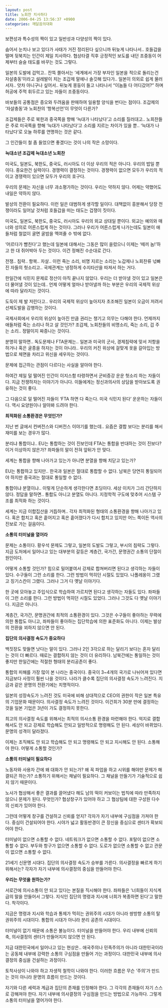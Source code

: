 ```yaml
---
layout: post
title: 노회찬 치사하다
date: 2006-04-25 13:56:37 +0900
categories: 깨달음의대화
---
```

 보편성과 특수성의 짝이 있고 일반성과 다양성의 짝이 있다. 

숨어서 눈치나 보고 있다가 사태가 거진 정리된다 싶으니까 뒤늦게 나타나서.. 호들갑을 떨며 뒷북치는 인간이 제일 치사하다. 협상타결 직후 긍정적인 보도를 내던 조중동이 어제부터 슬슬 태도를 바꾸는 것도 그렇다. 

일본의 도발에 겁먹고.. 잔뜩 쫄아서는 ‘세계에서 가장 부자인 일본을 적으로 돌리는건 자살충동’이라고 설레발이 치는 조갑제 말에나 솔깃해 있다가.. 일본이 의외로 쉽게 물러서자.. 앗차 아니구나 싶어서.. 뒤늦게 몽둥이 들고 나타나서 “이놈들 다 어디갔어?” 하며 허공에 주먹 휘두르고 있는 자들이 조중동이다. 

바보들의 공통점은 증오와 두려움을 판매하여 일용할 양식을 번다는 점이다. 조갑제의 ‘자살충동’과 노회찬의 ‘항복선언’이 무엇이 다른가? 

조갑제들은 주로 북한과 중국쪽을 향해 ‘늑대가 나타났다’고 소리를 질러대고.. 노회찬들은 주로 미국쪽을 향해 ‘늑대가 나타났다’고 소리를 지르는 차이가 있을 뿐.. ‘늑대가 나타났다’로 오늘 하루를 연명하는 것은 같다. 

그 인간들이 철 좀 들었으면 좋겠다는 것이 나의 작은 소망이다.



**늑대소년 조갑제 늑대소년 노회찬**

미국도, 일본도, 북한도, 중국도, 러시아도 더 이상 우리의 적은 아니다. 우리의 밥일 뿐이다. 중요한건 실력이다. 경쟁력이 결정하는 것이다. 경쟁력이 없으면 모두가 우리의 적이고 경쟁력이 있으면 모두가 우리의 호구다. 

우리의 문제는 자신을 너무 과소평가하는 것이다. 우리는 약하지 않다. 어제는 약했어도 내일은 약하지 않다. 

발상의 전환이 필요하다. 이런 일은 대범하게 생각할 일이다. 대책없이 흥분해서 당장 전쟁이라도 일어날 것처럼 호들갑을 떠는 태도는 겁쟁이 짓이다. 

미국도, 일본도, 북한도, 중국도, 러시아도 우리의 외교 상대일 뿐이다. 외교는 예의와 매너와 성의로 어른스럽게 하는 것이다. 그러나 우리가 어른스럽게 나가는데도 일본이 애들처럼 철없이 굴면 굴밤을 멕여줄 수 밖에 없다. 

‘어르다가 뺨친다’고 했는데 일본에 대해서는 그동은 많이 을렀으니 이제는 ‘떼끼 놈!’하고 한 대 쥐어박아 두는 것이다. 이건 정해진 수순대로 간다. 

전쟁.. 침략.. 항복.. 자살.. 이런 죽는 소리, 비명 지르는 소리는 노갑제나 노회찬류 넋빠진 자들의 헛소리고.. 국제관계는 냉정하게 수지타산을 따져서 하는 거다. 

한일간에 식민지 문제로 정산이 아직 끝나지 않았다. 우리는 더 받아낼 것이 있고 일본은 더 물어낼 것이 있는데.. 언제 어떻게 얼마나 받아낼까 하는 부분은 우리의 국제적 위상에 따라 달라지는 것이다. 

도둑이 제 발 저린다고.. 우리의 국제적 위상이 높아지자 초조해진 일본이 오금이 저려서 선제도발을 감행하는 것이다. 

국제사회에서 우리의 위상이 높아진 만큼 권리는 챙기고 의무는 다해야 한다. 언제까지 애들처럼 죽는 소리나 하고 살 것인가? 조갑제, 노회찬들의 비명소리, 죽는 소리, 겁 주는 소리.. 정말이지 짜증나는 것이다. 

분명히 말하면.. 독도문제나 FTA문제는.. 일본과 미국의 군사, 경제침략에 맞서 저항을 하거나 혹은 굴종을 하자는 것이 아니라.. 우리의 커진 위상에 걸맞게 옷을 갈아입는 방법으로 체면을 차리고 위신을 세우자는 것이다. 

문제에 접근하는 관점이 다르다는 사실을 알아야 한다. 

하여간 제일 덜 떨어진 인간이 이지스함 타령하면서 군비증강 운운 헛소리 하는 자들이다. 지금 전쟁하자는 이야기가 아니다. 이들에게는 정신과의사의 상담을 받아보도록 권유하는 것이 좋다. 

그 다음으로 덜 떨어진 자들이 ‘FTA 하면 다 죽는다. 미국 식민지 된다’ 운운하는 자들이다. 역시 요양원이나 알아봐 드려야 한다. 



**최적화된 소통환경은 무엇인가?**

지난 번 글에서 컨버전스와 디버전스 이야기를 했는데.. 요즘은 결합 보다는 분리를 해서 재미를 보는 경우가 많다. 

분리냐 통합이냐.. EU는 통합하는 것이 진보인데 FTA는 통합을 반대하는 것이 진보다? 이거 이상하지 않은가? 좌파들의 말이 전혀 앞뒤가 안 맞다. 

세계는 통합을 향해 나아가고 있는가 아니면 분열을 향해 치닫고 있는가?

EU는 통합하고 있지만.. 한국과 일본은 절대로 통합할 수 없다. 남북은 당연히 통일되어야 하지만 중국과는 절대로 통일할 수 없다. 

통합이냐 분열이냐.. 이렇게 단순하게 생각한다면 초딩이다. 세상 이치가 그리 간단하지 않다. 정답을 말하면.. 통합도 아니고 분열도 아니다. 지정학적 구도에 맞추어 시스템 구조를 최적화 하는 것이다. 

세계는 지금 이합집산을 거듭하며.. 각자 최적화된 형태의 소통환경을 향해 나아가고 있다. 혹은 합치고 혹은 흩어지고 혹은 흩어졌다가 다시 합치고 있지만 어느 쪽이든 역사의 진보로 가는 걸음이다. 



**소통의 터미널을 열어라**

문제는 소통이다. 황우석 문제도 그렇고, 일본의 도발도 그렇고, 부시의 침략도 그렇다. 지금 도처에서 일어나고 있는 대부분의 갈등은 계층간, 국가간, 문명권간 소통의 단절이 원인이다. 

어떻게 소통할 것인가? 힘으로 밀어붙여서 강제로 합쳐버리면 된다고 생각하는 자들이 있다. 수구들이 그런 소리를 한다. 그런 방법이 먹히던 시절도 있었다. 나폴레옹이 그랬고 징기스칸이 그랬다. 그러나 그거 다 옛날 이야기다.

한 곳에 모아놓고 주입식으로 학습하여 가르치면 된다고 생각하는 자들도 있다. 좌파들이 그런 소리를 한다. 그런 방법이 먹히던 시절도 있었다. 그러나 그것도 다 옛날 이야기다. 지금은 아니다. 

계층간, 국가간, 문명권간에 최적의 소통환경이 있다. 그것은 수구들이 좋아하는 무력에 의한 통합도 아니고, 좌파들이 좋아하는 집단학습에 의한 표준화도 아니다. 이제는 발상의 전환을 꾀하지 않으면 안 된다. 



**집단의 의사결정 속도가 중요하다**

백짓장도 맞들면 낫다는 말이 있다. 그러나 2인 3각으로 하는 달리기 보다는 혼자 달리는 것이 더 빠르다. 때로는 결합하지 않는 것이 더 유리하다. 남북간에는 통일하는 것이 좋지만 한일간에는 적절한 형태의 분리공존이 좋다. 

통합의 피해를 가장 많이 본 나라는 중국이다. 중국이 3~4개의 국가로 나뉘어져 있다면 지금보다 사정이 훨씬 나을 것이다. 나라가 클수록 집단의 의사결정 속도가 느려진다. 지금과 같은 문명의 전환기에는 치명적이다. 

일본의 성장속도가 느려진 것도 미국에 비해 상대적으로 CEO의 권한이 작은 일본 특유의 기업문화 때문이다. 의사결정 속도가 느려진 것이다. 이건희가 30분 만에 결정하는 것을 일본 기업은 3년이 가도 결정하지 못한다.

최고의 의사결정 속도를 위해서는 최적의 의사소통 환경을 마련해야 한다. 억지로 결합해서도 안 되고 강제로 학습해도 안되고 일방적으로 명령해도 안 된다. 세상이 바뀌었다. 문명의 성격이 달라졌다. 

이제는 조직해도 안 되고 학습해도 안 되고 명령해도 안 되고 지시해도 안 된다. 소통해야 한다. 어떻게 소통할 것인가?



**소통의 터미널이 필요하다**

노동자와 사용자 간에 왜 대화가 안 되는가? 왜 꼭 파업을 하고 시위를 해야만 문제가 해결되곤 하는가? 소통하기 위해서는 채널이 필요하다. 그 채널을 만들기가 기술적으로 쉽지 않기 때문이다. 

노사가 협상해서 좋은 결과를 끌어냈다 해도 남의 떡이 커보이는 법칙에 따라 만족하지 않으니 문제가 된다. 무엇인가? 협상창구가 있어야 하고 그 협상팀에 대한 구성원 다수의 신뢰가 있어야 한다. 

그런데 어떻게 창구를 건설하고 신뢰를 얻지? 각자가 자기 내부에 구심점을 가져야 한다. 중심이 건설되어야 한다. 시야가 넓고 활동반경이 큰 장신을 중심으로 센터가 확보되어야 한다. 

터미널이 없으면 소통할 수 없다. 네트워크가 없으면 소통할 수 없다. 포탈이 없으면 소통할 수 없다. 부두와 항구가 없으면 소통할 수 없다. 도로가 없으면 소통할 수 없고 관문이 없으면 소통할 수 없다. 

21세기 신문명 시대다. 집단의 의사결정 속도가 승부를 가른다. 의사결정을 빠르게 하기 위해서는? 각자가 자기 내부에 의사결정의 중심을 만들어야 한다. 



**우리는 무엇을 원하는가?**

서로간에 의사소통이 안 되고 있다는 본질을 직시해야 한다. 좌파들은 ‘너희들이 지식계급의 말을 안들어서 그렇다. 지식인 집단의 명령과 지시에 너희가 복종하면 된다’고 말한다. 착각이다. 

지금은 명령과 지시와 학습과 통제가 먹히는 권위주의 시대가 아니라 쌍방향 소통의 탈권위주의 시대이다. 통합의 시대가 아니라 분리 공존의 시대이다.

터미널이 없기 때문에 소통은 불능이다. 터미널을 만들어야 한다. 우리 내부에 신뢰의 축, 의사결정의 센터가 만들어지지 않으면 안 된다. 

지금 대한민국에서 일어나고 있는 현상은.. 애국주의나 민족주의가 아니라 대한민국이라는 공동체 내부에 강력한 소통의 구심점을 만들어 가는 과정이다. 대한민국 내부에 의사결정의 중심을 건설하는 과정이다. 

토착사상이 나와야 하고 자생적 철학이 나와야 한다. 이러한 흐름은 무슨 ‘주의’가 만드는 것이 아니라 문명의 흐름이 만드는 것이다. 

자기와 다른 세력과 계급과 집단의 존재를 인정해야 한다. 그 각각의 존재들이 자기 스스로 강해져야 한다. 자기 내부에 의사결정의 구심점을 만드는 방법으로 가능하다. 그렇게 소통의 터미널을 열어가야 한다.